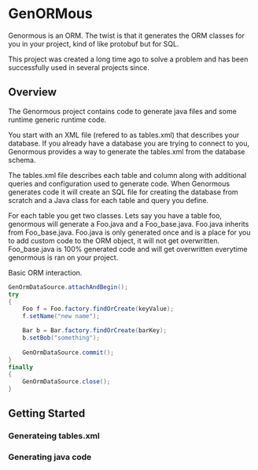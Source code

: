 # GenORMous

Genormous is an ORM.  The twist is that it generates the ORM classes for you in
your project, kind of like protobuf but for SQL.

This project was created a long time ago to solve a problem and has been successfully 
used in several projects since.

## Overview

The Genormous project contains code to generate java files and some runtime generic
runtime code.

You start with an XML file (refered to as tables.xml) that describes your database.  If you already have a 
database you are trying to connect to you, Genormous provides a way to generate the 
tables.xml from the database schema.

The tables.xml file describes each table and column along with additional queries and
configuration used to generate code.  When Genormous generates code it will create
an SQL file for creating the database from scratch and a Java class for each
table and query you define.

For each table you get two classes.  Lets say you have a table foo, genormous will
generate a Foo.java and a Foo_base.java.  Foo.java inherits from Foo_base.java.
Foo.java is only generated once and is a place for you to add custom code to the ORM
object, it will not get overwritten.  Foo_base.java is 100% generated code and 
will get overwritten everytime genormous is ran on your project.


Basic ORM interaction.
```java
GenOrmDataSource.attachAndBegin();
try
{
    Foo f = Foo.factory.findOrCreate(keyValue);
    f.setName("new name");

    Bar b = Bar.factory.findOrCreate(barKey);
    b.setBob("something");
	 
    GenOrmDataSource.commit();
}
finally
{
    GenOrmDataSource.close();
}
```



## Getting Started

### Generateing tables.xml


### Generating java code